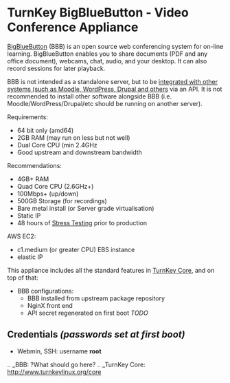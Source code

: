 TurnKey BigBlueButton - Video Conference Appliance
==================================================

[BigBlueButton](http:///www.bigbluebutton.org/) (BBB) is an open source web conferencing system for on-line learning. BigBlueButton enables you to share documents (PDF and any office document), webcams, chat, audio, and your desktop. It can also record sessions for later playback.

BBB is not intended as a standalone server, but to be [integrated with other systems (such as Moodle, WordPress, Drupal and others](http://www.bigbluebutton.org/open-source-integrations/) via an API. It is not recommended to install other software alongside BBB (i.e. Moodle/WordPress/Drupal/etc should be running on another server).

Requirements:
- 64 bit only (amd64)
- 2GB RAM (may run on less but not well)
- Dual Core CPU (min 2.4GHz
- Good upstream and downstream bandwidth

Recommendations:
- 4GB+ RAM
- Quad Core CPU (2.6GHz+)
- 100Mbps+ (up/down)
- 500GB Storage (for recordings)
- Bare metal install (or Server grade virtualisation)
- Static IP
- 48 hours of [Stress Testing](https://code.google.com/p/bigbluebutton/wiki/StressTesting) prior to production

AWS EC2:
- c1.medium (or greater CPU) EBS instance
- elastic IP

This appliance includes all the standard features in [TurnKey Core](http://www.turnkeylinux.org/core), and on top of that:
- BBB configurations:
    - BBB installed from upstream package repository
    - NginX front end
    - API secret regenerated on first boot *TODO*

Credentials *(passwords set at first boot)*
-------------------------------------------

- Webmin, SSH: username **root**

.. _BBB: ?What should go here?
.. _TurnKey Core: http://www.turnkeylinux.org/core